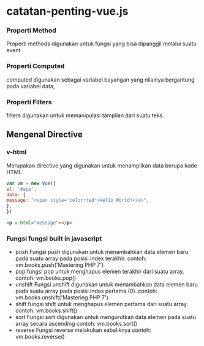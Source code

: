 # catatan-penting-vue.js

### Properti Method
Properti methods digunakan untuk fungsi yang bisa dipanggil melalui suatu event

### Properti Computed
computed digunakan sebagai variabel bayangan yang nilainya bergantung pada variabel data,

### Properti Filters
filters digunakan untuk memanipulasi tampilan dari suatu teks.

## Mengenal Directive

### v-html
Merupakan directive yang digunakan untuk menampilkan data berupa kode HTML
```Javascript
var vm = new Vue({
el: '#app',
data: {
message: "<span style='color:red'>Hello World!</a>",
},
})
```

```html
<p v-html="message"></p>
```

### Fungsi fungsi built in javascript
* push
Fungsi push digunakan untuk menambahkan data elemen baru pada suatu array pada posisi index terakhir.
contoh: vm.books.push('Mastering PHP 7')
* pop
fungsi pop untuk menghapus elemen terakhir dari suatu array.
contoh: vm.books.pop()
* unshift
Fungsi unshift digunakan untuk menambahkan data elemen baru pada suatu array pada posisi index pertama
(0).
contoh: vm.books.unshift('Mastering PHP 7')
* shift
fungsi shift untuk menghapus elemen pertama dari suatu array.
contoh: vm.books.shift()
* sort Fungsi sort digunakan untuk mengurutkan data elemen pada suatu array secara ascending
contoh: vm.books.sort()
* reverse Fungsi reverse melakukan sebaliknya
contoh: vm.books.reverse()
